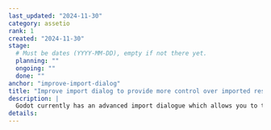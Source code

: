 ```yaml
---
last_updated: "2024-11-30"
category: assetio
rank: 1
created: "2024-11-30"
stage:
  # Must be dates (YYYY-MM-DD), empty if not there yet.
  planning: ""
  ongoing: ""
  done: ""
anchor: "improve-import-dialog"
title: "Improve import dialog to provide more control over imported resources"
description: |
  Godot currently has an advanced import dialogue which allows you to tweak many properties while importing assets. We want to polish and expand this dialogue to be more powerful. At the very least we would like to improve the preview lighting, expose more tools for material editing, and expose many more common properties.
details:
---
```

